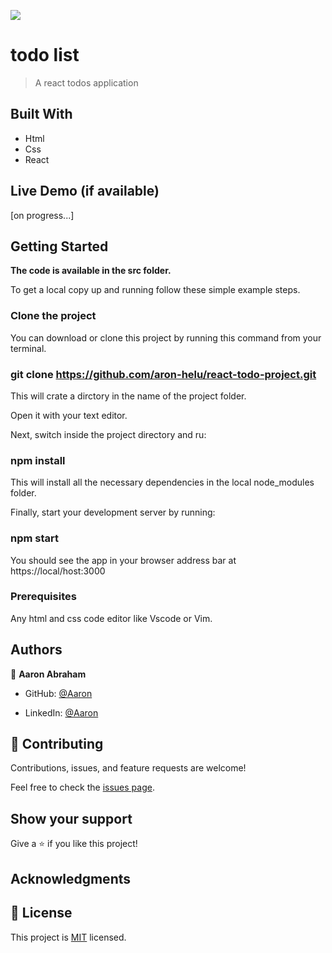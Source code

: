 ![](https://img.shields.io/badge/Microverse-blueviolet)

# todo list

> A react todos application


## Built With

- Html
- Css
- React

## Live Demo (if available)

 [on progress...]


## Getting Started

**The code is available in the src folder.**

To get a local copy up and running follow these simple example steps.

### Clone the project
You can download or clone this project by running this command from your terminal.

### git clone https://github.com/aron-helu/react-todo-project.git

This will crate a dirctory in the name of the project folder.

Open it with your text editor.

Next, switch inside the project directory and ru:

### npm install

This will install all the necessary dependencies in the local node_modules folder.

Finally, start your development server by running:

### npm start

You should see the app in your browser address bar at https://local/host:3000


### Prerequisites

Any html and css code editor like Vscode or Vim.


## Authors

👤 **Aaron Abraham**

- GitHub: [@Aaron](https://github.com/aron-helu)

- LinkedIn: [@Aaron](https://www.linkedin.com/in/aron-abraham-90a4321b0/)


## 🤝 Contributing

Contributions, issues, and feature requests are welcome!

Feel free to check the [issues page](../../issues/).



## Show your support

Give a ⭐️ if you like this project!

## Acknowledgments



## 📝 License

This project is [MIT](./MIT.md) licensed.

